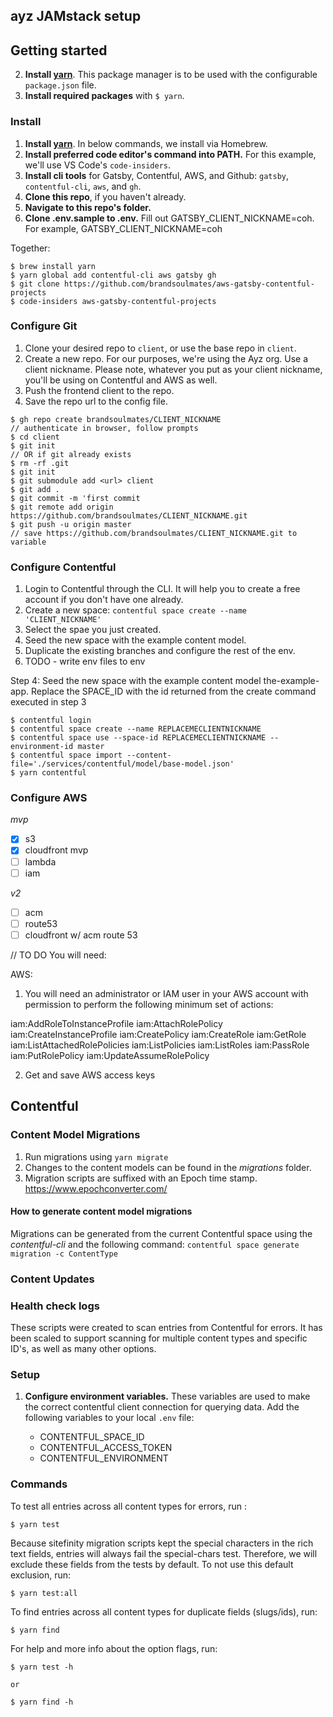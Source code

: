 ## ayz JAMstack setup

## Getting started
2. **Install [yarn](https://classic.yarnpkg.com/en/docs/install/)**. This package manager is to be used with the configurable `package.json` file.
3. **Install required packages** with `$ yarn`.

### Install
1. **Install [yarn](https://classic.yarnpkg.com/en/docs/install/)**. In below commands, we install via Homebrew.
2. **Install preferred code editor's command into PATH.** For this example, we'll use VS Code's `code-insiders`.
3. **Install cli tools** for Gatsby, Contentful, AWS, and Github: `gatsby`, `contentful-cli`, `aws`, and `gh`.
4. **Clone this repo**, if you haven't already.
5. **Navigate to this repo's folder.**
6. **Clone .env.sample to .env.** Fill out GATSBY_CLIENT_NICKNAME=coh. For example, GATSBY_CLIENT_NICKNAME=coh

Together:
```
$ brew install yarn
$ yarn global add contentful-cli aws gatsby gh
$ git clone https://github.com/brandsoulmates/aws-gatsby-contentful-projects
$ code-insiders aws-gatsby-contentful-projects

```

### Configure Git
1. Clone your desired repo to `client`, or use the base repo in `client`.
2. Create a new repo. For our purposes, we're using the Ayz org. Use a client nickname.
Please note, whatever you put as your client nickname, you'll be using on Contentful and AWS as well.
3. Push the frontend client to the repo.
4. Save the repo url to the config file.

```
$ gh repo create brandsoulmates/CLIENT_NICKNAME
// authenticate in browser, follow prompts
$ cd client
$ git init
// OR if git already exists
$ rm -rf .git
$ git init
$ git submodule add <url> client
$ git add .
$ git commit -m 'first commit
$ git remote add origin https://github.com/brandsoulmates/CLIENT_NICKNAME.git
$ git push -u origin master
// save https://github.com/brandsoulmates/CLIENT_NICKNAME.git to variable

```

### Configure Contentful
1. Login to Contentful through the CLI. It will help you to create a free account if you don't have one already.
2. Create a new space: `contentful space create --name 'CLIENT_NICKNAME'`
3. Select the spae you just created.
4. Seed the new space with the example content model. 
5. Duplicate the existing branches and configure the rest of the env.
6. TODO - write env files to env

Step 4: Seed the new space with the example content model the-example-app. Replace the SPACE_ID with the id returned from the create command executed in step 3

```
$ contentful login
$ contentful space create --name REPLACEMECLIENTNICKNAME
$ contentful space use --space-id REPLACEMECLIENTNICKNAME --environment-id master
$ contentful space import --content-file='./services/contentful/model/base-model.json'
$ yarn contentful

```

### Configure AWS

*mvp* 
- [x] s3
- [x] cloudfront mvp
- [ ] lambda
- [ ] iam 

*v2*
- [ ] acm
- [ ] route53
- [ ] cloudfront w/ acm route 53

// TO DO
You will need: 

AWS:
1. You will need an administrator or IAM user in your AWS account with permission to perform the following minimum set of actions:

iam:AddRoleToInstanceProfile
iam:AttachRolePolicy
iam:CreateInstanceProfile
iam:CreatePolicy
iam:CreateRole
iam:GetRole
iam:ListAttachedRolePolicies
iam:ListPolicies
iam:ListRoles
iam:PassRole
iam:PutRolePolicy
iam:UpdateAssumeRolePolicy

2. Get and save AWS access keys 


## Contentful 

### Content Model Migrations

1. Run migrations using `yarn migrate`
2. Changes to the content models can be found in the _migrations_ folder.
3. Migration scripts are suffixed with an Epoch time stamp. https://www.epochconverter.com/

#### How to generate content model migrations

Migrations can be generated from the current Contentful space using the _contentful-cli_ and the following command:
`contentful space generate migration -c ContentType`

### Content Updates

### Health check logs
These scripts were created to scan entries from Contentful for errors. It has been scaled to support scanning for multiple content types and specific ID's, as well as many other options.

### Setup

1. **Configure environment variables.** These variables are used to make the correct contentful client connection for querying data. Add the following variables to your local `.env` file:

   - CONTENTFUL_SPACE_ID
   - CONTENTFUL_ACCESS_TOKEN
   - CONTENTFUL_ENVIRONMENT


### Commands

To test all entries across all content types for errors, run :

```
$ yarn test
```

Because sitefinity migration scripts kept the special characters in the rich text fields, entries will always fail the special-chars test. Therefore, we will exclude these fields from the tests by default. To not use this default exclusion, run:

```
$ yarn test:all
```

To find entries across all content types for duplicate fields (slugs/ids), run:

```
$ yarn find
```

For help and more info about the option flags, run:

```
$ yarn test -h

or

$ yarn find -h
```